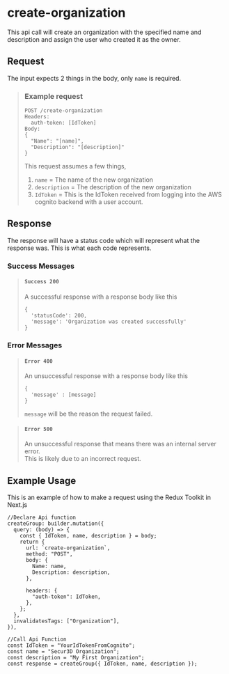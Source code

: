# create-organization

This api call will create an organization with the specified name and description and assign the user who created it as the owner.

## Request

The input expects 2 things in the body, only ``name`` is required.  

> ### Example request
>
>     POST /create-organization
>     Headers:
>       auth-token: [IdToken]
>     Body:
>     {
>       "Name": "[name]",
>       "Description": "[description]"
>     }
> This request assumes a few things,
> 1. ``name`` = The name of the new organization
> 2. ``description`` = The description of the new organization
> 3. ``IdToken`` = This is the IdToken received from logging into the AWS    cognito backend with a user account.

## Response

The response will have a status code which will represent what the response was. This is what each code represents.

### Success Messages

> #### ``Success 200``
> A successful response with a response body like this
>
>     {
>       'statusCode': 200,
>       'message': 'Organization was created successfully'
>     }

### Error Messages

> #### ``Error 400``
> An unsuccessful response with a response body like this
>
>     {
>       'message' : [message]
>     }
> ``message`` will be the reason the request failed.

> #### ``Error 500``
> An unsuccessful response that means there was an internal server error.  
> This is likely due to an incorrect request.

## Example Usage

This is an example of how to make a request using the Redux Toolkit in Next.js

    //Declare Api function
    createGroup: builder.mutation({
      query: (body) => {
        const { IdToken, name, description } = body;
        return {
          url: `create-organization`,
          method: "POST",
          body: {
            Name: name,
            Description: description,
          },

          headers: {
            "auth-token": IdToken,
          },
        };
      },
      invalidatesTags: ["Organization"],
    }),

    //Call Api Function
    const IdToken = "YourIdTokenFromCognito";
    const name = "Secur3D Organization";
    const description = "My First Organization";
    const response = createGroup({ IdToken, name, description });